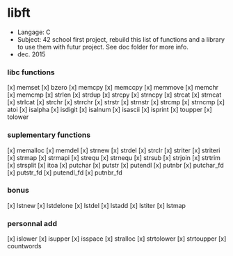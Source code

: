 # libft
- Langage: C
- Subject: 42 school first project, rebuild this list of functions and a library to use them with futur project. See doc folder for more info.
- dec. 2015

### libc functions

[x] memset
[x] bzero
[x] memcpy
[x] memccpy
[x] memmove
[x] memchr
[x] memcmp
[x] strlen
[x] strdup
[x] strcpy
[x] strncpy
[x] strcat
[x] strncat
[x] strlcat
[x] strchr
[x] strrchr
[x] strstr
[x] strnstr
[x] strcmp
[x] strncmp
[x] atoi
[x] isalpha
[x] isdigit
[x] isalnum
[x] isascii
[x] isprint
[x] toupper
[x] tolower

### suplementary functions

[x] memalloc
[x] memdel
[x] strnew
[x] strdel
[x] strclr
[x] striter
[x] striteri
[x] strmap
[x] strmapi
[x] strequ
[x] strnequ
[x] strsub
[x] strjoin
[x] strtrim
[x] strsplit
[x] itoa
[x] putchar
[x] putstr
[x] putendl
[x] putnbr
[x] putchar_fd
[x] putstr_fd
[x] putendl_fd
[x] putnbr_fd

### bonus

[x] lstnew
[x] lstdelone
[x] lstdel
[x] lstadd
[x] lstiter
[x] lstmap

### personnal add
[x] islower
[x] isupper
[x] isspace
[x] stralloc
[x] strtolower
[x] strtoupper
[x] countwords
